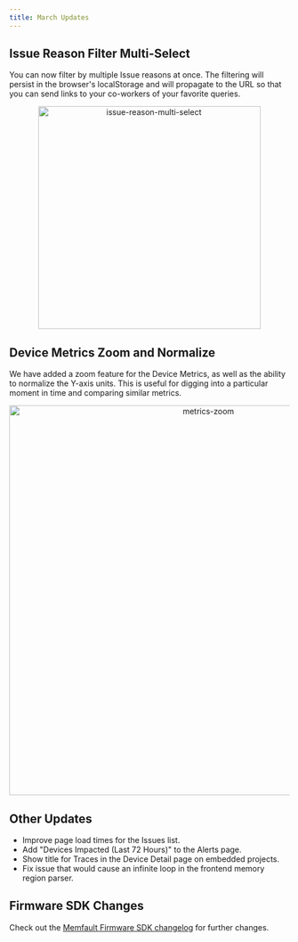 ```yaml
---
title: March Updates
---
```


## Issue Reason Filter Multi-Select

You can now filter by multiple Issue reasons at once. The filtering will persist in the browser's localStorage and
will propagate to the URL so that you can send links to your co-workers of your favorite queries.

<p align="center">
  <img width="400" src="/img/blog/2020-03-30-reason-multi-select.png" alt="issue-reason-multi-select" />
</p>

## Device Metrics Zoom and Normalize

We have added a zoom feature for the Device Metrics, as well as the ability to normalize the Y-axis units. This is useful
for digging into a particular moment in time and comparing similar metrics.

<p align="center">
  <img width="700" src="/img/blog/2020-03-30-metrics-zoom.gif" alt="metrics-zoom" />
</p>

<!-- truncate -->

## Other Updates

- Improve page load times for the Issues list.
- Add "Devices Impacted (Last 72 Hours)" to the Alerts page.
- Show title for Traces in the Device Detail page on embedded projects.
- Fix issue that would cause an infinite loop in the frontend memory region parser.

## Firmware SDK Changes

Check out the [Memfault Firmware SDK changelog](https://github.com/memfault/memfault-firmware-sdk/blob/master/CHANGES.md) for further changes.  
